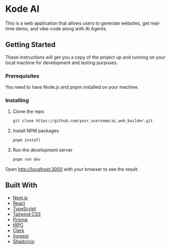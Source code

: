# Kode AI

This is a web application that allows users to generate websites, get real-time demo, and vibe-code along with AI Agents.

## Getting Started

These instructions will get you a copy of the project up and running on your local machine for development and testing purposes.

### Prerequisites

You need to have Node.js and pnpm installed on your machine.

### Installing

1. Clone the repo
   ```sh
   git clone https://github.com/your_username/ai_web_builder.git
   ```
2. Install NPM packages
   ```sh
   pnpm install
   ```
3. Run the development server
   ```sh
   pnpm run dev
   ```

Open [http://localhost:3000](http://localhost:3000) with your browser to see the result.

## Built With

*   [Next.js](https://nextjs.org/)
*   [React](https://reactjs.org/) 
*   [TypeScript](https://www.typescriptlang.org/) 
*   [Tailwind CSS](https://tailwindcss.com/) 
*   [Prisma](https://www.prisma.io/)
*   [tRPC](https://trpc.io/) 
*   [Clerk](https://clerk.com/) 
*   [Inngest](https://www.inngest.com/) 
*   [Shadcn/ui](https://ui.shadcn.com/) 
